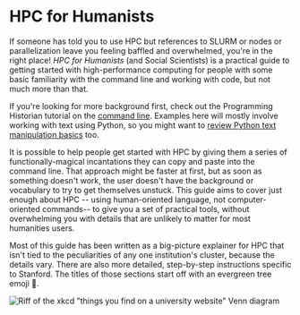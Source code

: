 # HPC for Humanists

If someone has told you to use HPC but references to SLURM or nodes or parallelization leave you feeling baffled and overwhelmed, you're in the right place! *HPC for Humanists* (and Social Scientists) is a practical guide to getting started with high-performance computing for people with some basic familiarity with the command line and working with code, but not much more than that. 

If you're looking for more background first, check out the Programming Historian tutorial on the [command line](https://programminghistorian.org/en/lessons/intro-to-bash). Examples here will mostly involve working with text using Python, so you might want to [review Python text manipulation basics](https://programminghistorian.org/en/lessons/working-with-text-files) too.

It is possible to help people get started with HPC by giving them a series of functionally-magical incantations they can copy and paste into the command line. That approach might be faster at first, but as soon as something doesn't work, the user doesn't have the background or vocabulary to try to get themselves unstuck. This guide aims to cover just enough about HPC -- using human-oriented language, not computer-oriented commands--  to give you a set of practical tools, without overwhelming you with details that are unlikely to matter for most humanities users.

Most of this guide has been written as a big-picture explainer for HPC that isn't tied to the peculiarities of any one institution's cluster, because the details vary. There are also more detailed, step-by-step instructions specific to Stanford. The titles of those sections start off with an evergreen tree emoji 🌲.

![Riff of the xkcd "things you find on a university website" Venn diagram](hpcforhumanists.png)
